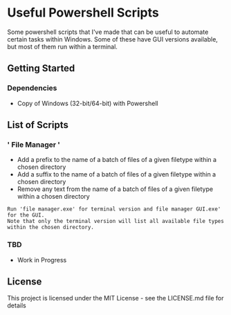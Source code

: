 # Useful Powershell Scripts

Some powershell scripts that I've made that can be useful to automate certain tasks within Windows. Some of these have GUI versions available, but most of them run within a terminal. 

## Getting Started

### Dependencies

* Copy of Windows (32-bit/64-bit) with Powershell

## List of Scripts

### ' File Manager '

* Add a prefix to the name of a batch of files of a given filetype within a chosen directory
* Add a suffix to the name of a batch of files of a given filetype within a chosen directory
* Remove any text from the name of a batch of files of a given filetype within a chosen directory
```
Run 'file manager.exe' for terminal version and file manager GUI.exe' for the GUI.
Note that only the terminal version will list all available file types within the chosen directory.
```

### TBD

* Work in Progress

## License

This project is licensed under the MIT License - see the LICENSE.md file for details
